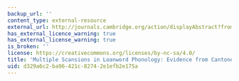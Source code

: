 ```yaml
---
backup_url: ''
content_type: external-resource
external_url: http://journals.cambridge.org/action/displayAbstract?fromPage=online&aid=2395936&fulltextType=RA&fileId=S0952675700001627
has_external_licence_warning: true
has_external_license_warning: true
is_broken: ''
license: https://creativecommons.org/licenses/by-nc-sa/4.0/
title: 'Multiple Scansions in Loanword Phonology: Evidence from Cantonese'
uid: d329a6c2-ba96-421c-8274-2e1efb2e175a
---
```

